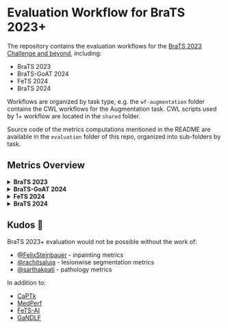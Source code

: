 # Evaluation Workflow for BraTS 2023+

The repository contains the evaluation workflows for the [BraTS 2023 Challenge and beyond],
including:

* BraTS 2023
* BraTS-GoAT 2024
* FeTS 2024
* BraTS 2024


Workflows are organized by task type, e.g. the `wf-augmentation` folder contains
the CWL workflows for the Augmentation task.  CWL scripts used by 1+ workflow
are located in the `shared` folder.

Source code of the metrics computations mentioned in the README are available
in the `evaluation` folder of this repo, organized into sub-folders by task.

[BraTS 2023 Challenge and beyond]: https://www.synapse.org/brats


## Metrics Overview

<details><summary><strong>BraTS 2023</strong></summary>
<br/>

Metrics returned and used for ranking will depend on the task:

**Task** | **Metrics** | **Ranking**
--|--|--
Segmentations | Lesion-wise dice, lesions-wise Hausdorff 95% distance (HD95), full dice, full HD95, sensitivity, specificity | Lesion-wise dice, lesion-wise HD95
Inpainting | Structural similarity index measure (SSIM), peak-signal-to-noise-ratio (PSNR), mean-square-error (MSE) | SSIM, PSNR, MSE
Augmentations | Full dice, full HD95, sensitivity, specificity | Dice mean, dice variance, HD95 mean, HD95 variance

---

</details>


<details><summary><strong>BraTS-GoAT 2024</strong></summary>
<br/>

Metrics returned and used for ranking are:

**Metrics** | **Ranking**
--|--
Lesion-wise dice, lesions-wise Hausdorff 95% distance (HD95), full dice, full HD95, sensitivity, specificity | Lesion-wise dice, lesion-wise HD95

---

</details>


<details><summary><strong>FeTS 2024</strong></summary>
<br/>


Metrics returned are: lesion-wise dice, lesions-wise Hausdorff 95% distance
(HD95), full dice, full HD95, sensitivity, specificity

**Note**: Code submission evaluations and ranking were handled by the 
[FeTS-AI Task 1 infrastructure](https://github.com/FeTS-AI/Challenge/tree/main/Task_1).

---

</details>


<details><summary><strong>BraTS 2024</strong></summary>
<br/>

Metrics returned and used for ranking will depend on the task:

**Task** | **Metrics** | **Ranking**
--|--|--
Segmentations | Lesion-wise dice, lesions-wise Hausdorff 95% distance (HD95), full dice, full HD95, sensitivity, specificity | Lesion-wise dice, lesion-wise HD95
Inpainting | Structural similarity index measure (SSIM), peak-signal-to-noise-ratio (PSNR), mean-square-error (MSE) | All 3 metrics
Augmentations | Full dice, full HD95, sensitivity, specificity | Dice mean, Dice GINI index, HD95 mean, HD95 GINI index
Pathology | Matthews correlation coefficient (MCC), F1, sensitivity, specificity | All 4 metrics

---

</details>


## Kudos 🍻

BraTS 2023+ evaluation would not be possible without the work of:

* [@FelixSteinbauer](https://github.com/FelixSteinbauer) - inpainting metrics
* [@rachitsaluja](https://github.com/rachitsaluja) - lesionwise segmentation metrics
* [@sarthakpati](https://github.com/sarthakpati) - pathology metrics

In addition to:

* [CaPTk](https://github.com/CBICA/CaPTk)
* [MedPerf](https://github.com/mlcommons/medperf)
* [FeTS-AI](https://github.com/FeTS-AI/Challenge/tree/main)
* [GaNDLF](https://github.com/mlcommons/GaNDLF)
